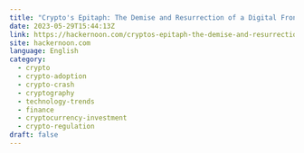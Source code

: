 ```yaml
---
title: "Crypto's Epitaph: The Demise and Resurrection of a Digital Frontier"
date: 2023-05-29T15:44:13Z
link: https://hackernoon.com/cryptos-epitaph-the-demise-and-resurrection-of-a-digital-frontier?source=rss&utm_medium=RSS&utm_source=news.12bit.vn
site: hackernoon.com
language: English
category:
  - crypto
  - crypto-adoption
  - crypto-crash
  - cryptography
  - technology-trends
  - finance
  - cryptocurrency-investment
  - crypto-regulation
draft: false
---
```

